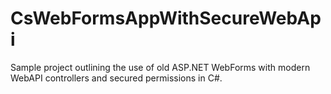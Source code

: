 # CsWebFormsAppWithSecureWebApi

Sample project outlining the use of old ASP.NET WebForms with modern WebAPI controllers and secured permissions in C#.
